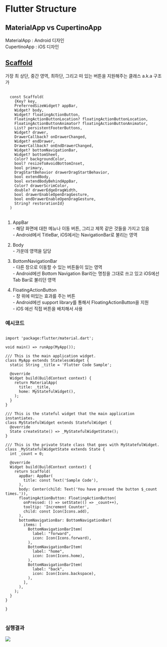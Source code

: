 # Flutter Structure

## MaterialApp vs CupertinoApp
  MaterialApp : Android 디자인<br>
  CupertinoApp : iOS 디자인
  
## <a href="https://api.flutter.dev/flutter/material/Scaffold-class.html">Scaffold</a>
  가장 최 상단, 중간 영역, 최하단, 그리고 떠 있는 버튼을 지원해주는 클래스
  a.k.a 구조가 
  <pre>
  <code>
  const Scaffold(
    {Key? key,
    PreferredSizeWidget? appBar,
    Widget? body,
    Widget? floatingActionButton,
    FloatingActionButtonLocation? floatingActionButtonLocation,
    FloatingActionButtonAnimator? floatingActionButtonAnimator,
    List<Widget>? persistentFooterButtons,
    Widget? drawer,
    DrawerCallback? onDrawerChanged,
    Widget? endDrawer,
    DrawerCallback? onEndDrawerChanged,
    Widget? bottomNavigationBar,
    Widget? bottomSheet,
    Color? backgroundColor,
    bool? resizeToAvoidBottomInset,
    bool primary,
    DragStartBehavior drawerDragStartBehavior,
    bool extendBody,
    bool extendBodyBehindAppBar,
    Color? drawerScrimColor,
    double? drawerEdgeDragWidth,
    bool drawerEnableOpenDragGesture,
    bool endDrawerEnableOpenDragGesture,
    String? restorationId}
  )
</code>
</pre>


  1) AppBar<br>
    - 해당 화면에 대한 메뉴나 이동 버튼, 그리고 제목 같은 것들을 가지고 있음<br>
    - Android에서 TitleBar, iOS에서는 NavigationBar로 불리는 영역<br>
  
  2) Body<br>
    - 가운데 영역을 담당
  
  3) BottomNavigationBar<br>
    - 다른 창으로 이동할 수 있는 버튼들이 있는 영역<br>
    - Android에선 Bottom Navigation Bar라는 명칭을 그대로 쓰고 있고 iOS에선 Tab Bar로 불리던 영역<br>
    

  4) FloatingActionButton<br>
    - 창 위에 떠있는 효과를 주는 버튼<br>
    - Android에선 support library를 통해서 FloatingActionButton을 지원<br>
    - iOS 에선 직접 버튼을 배치해서 사용<br>
    

### 예시코드

<pre>
<code>
import 'package:flutter/material.dart';

void main() => runApp(MyApp());

/// This is the main application widget.
class MyApp extends StatelessWidget {
  static String _title = 'Flutter Code Sample';

  @override
  Widget build(BuildContext context) {
    return MaterialApp(
      title: _title,
      home: MyStatefulWidget(),
    );
  }
}

/// This is the stateful widget that the main application instantiates.
class MyStatefulWidget extends StatefulWidget {
  @override
  State<MyStatefulWidget> createState() => _MyStatefulWidgetState();
}

/// This is the private State class that goes with MyStatefulWidget.
class _MyStatefulWidgetState extends State<MyStatefulWidget> {
  int _count = 0;

  @override
  Widget build(BuildContext context) {
    return Scaffold(
      appBar: AppBar(
        title: const Text('Sample Code'),
      ),
      body: Center(child: Text('You have pressed the button $_count times.')),
      floatingActionButton: FloatingActionButton(
        onPressed: () => setState(() => _count++),
        tooltip: 'Increment Counter',
        child: const Icon(Icons.add),
      ),
      bottomNavigationBar: BottomNavigationBar(
        items: [
          BottomNavigationBarItem(
            label: "forward",
            icon: Icon(Icons.forward),
          ),
          BottomNavigationBarItem(
            label: "home",
            icon: Icon(Icons.home),
          ),
          BottomNavigationBarItem(
            label: "back",
            icon: Icon(Icons.backspace),
          ),
        ],
      ),
    );
  }
}

}
</code>
</pre>
    
### 실행결과
![](https://media.vlpt.us/images/hello_hidi/post/a4ba2f0a-c119-4a00-bb18-449e6ad0428a/Scaffold%EC%82%AC%EC%A7%84.PNG)


